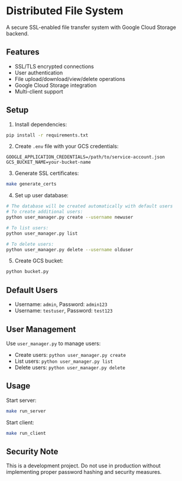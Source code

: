 # Distributed File System

A secure SSL-enabled file transfer system with Google Cloud Storage backend.

## Features
- SSL/TLS encrypted connections
- User authentication
- File upload/download/view/delete operations
- Google Cloud Storage integration
- Multi-client support

## Setup

1. Install dependencies:
```bash
pip install -r requirements.txt
```

2. Create `.env` file with your GCS credentials:
```
GOOGLE_APPLICATION_CREDENTIALS=/path/to/service-account.json
GCS_BUCKET_NAME=your-bucket-name
```

3. Generate SSL certificates:
```bash
make generate_certs
```

4. Set up user database:
```bash
# The database will be created automatically with default users
# To create additional users:
python user_manager.py create --username newuser

# To list users:
python user_manager.py list

# To delete users:
python user_manager.py delete --username olduser
```


5. Create GCS bucket:
```bash
python bucket.py
```

## Default Users
- Username: `admin`, Password: `admin123`
- Username: `testuser`, Password: `test123`

## User Management
Use `user_manager.py` to manage users:
- Create users: `python user_manager.py create`
- List users: `python user_manager.py list`
- Delete users: `python user_manager.py delete`

## Usage

Start server:
```bash
make run_server
```

Start client:
```bash
make run_client
```

## Security Note
This is a development project. Do not use in production without implementing proper password hashing and security measures.